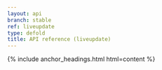 ```yaml
---
layout: api
branch: stable
ref: liveupdate
type: defold
title: API reference (liveupdate)
---
```

{% include anchor_headings.html html=content %}